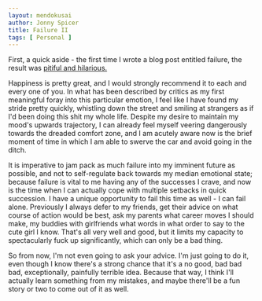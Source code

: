 ```yaml
---
layout: mendokusai
author: Jonny Spicer
title: Failure II
tags: [ Personal ]
---
```

First, a quick aside - the first time I wrote a blog post entitled failure, the result was [pitiful and hilarious.](/mendokusai/2018/03/30/failure)

Happiness is pretty great, and I would strongly recommend it to each and every one of you. In what has been described by critics as my first meaningful 
foray into this particular emotion, I feel like I have found my stride pretty quickly, whistling down the street and smiling at strangers as if I'd 
been doing this shit my whole life. Despite my desire to maintain my mood's upwards trajectory, I can already feel myself veering dangerously towards 
the dreaded comfort zone, and I am acutely aware now is the brief moment of time in which I am able to swerve the car and avoid going in the ditch.

It is imperative to jam pack as much failure into my imminent future as possible, and not to self-regulate back towards my median emotional state;
because failure is vital to me having any of the successes I crave, and now is the time when I can actually cope with multiple setbacks in quick succession. 
I have a unique opportunity to fail this time as well - I can fail alone. Previously I always defer to my friends, get their advice on what course of action 
would be best, ask my parents what career moves I should make, my buddies with girlfriends what words in what order to say to the cute girl I know. That's all 
very well and good, but it limits my capacity to spectacularly fuck up significantly, which can only be a bad thing. 

So from now, I'm not even going to ask your advice. I'm just going to do it, even though I know there's a strong chance that it's a no good, bad bad bad, exceptionally, 
painfully terrible idea. Because that way, I think I'll actually learn something from my mistakes, and maybe there'll be a fun story or two to come out of it as well.